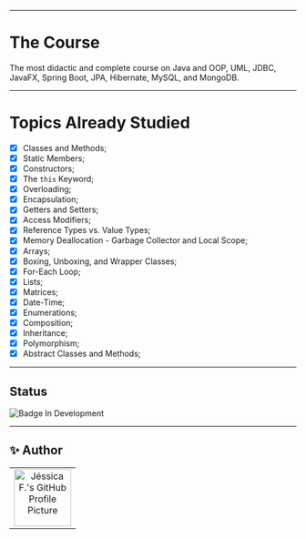 ___

# The Course

The most didactic and complete course on Java and OOP, UML, JDBC, JavaFX, Spring Boot, JPA, Hibernate, MySQL, and MongoDB.

---

# Topics Already Studied

- [x] Classes and Methods;
- [x] Static Members;
- [x] Constructors;
- [x] The `this` Keyword;
- [x] Overloading;
- [x] Encapsulation;
- [x] Getters and Setters;
- [x] Access Modifiers;
- [x] Reference Types vs. Value Types;
- [x] Memory Deallocation - Garbage Collector and Local Scope;
- [x] Arrays;
- [x] Boxing, Unboxing, and Wrapper Classes;
- [x] For-Each Loop;
- [x] Lists;
- [x] Matrices;
- [x] Date-Time;
- [x] Enumerations;
- [x] Composition;
- [x] Inheritance;
- [x] Polymorphism;
- [x] Abstract Classes and Methods;

---

## Status

![Badge In Development](https://img.shields.io/static/v1?label=STATUS&message=IN%20DEVELOPMENT&color=FF69B4&style=for-the-badge)

___

## ✨ Author

<table>
  <tr>
    <td align="center">
      <a href="https://github.com/jessrbl">
        <img src="https://avatars3.githubusercontent.com/jessrbl" width="100px;" alt="Jéssica F.'s GitHub Profile Picture"/><br>
        <sub>

